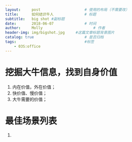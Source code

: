 ```yaml
---
layout:     post   				    # 使用的布局（不需要改）
title:      如何结识牛人 				# 标题
subtitle:   big shot #副标题
date:       2018-06-07 				# 时间
author:     Molly 						# 作者
header-img: img/bigshot.jpg 	#这篇文章标题背景图片
catalog: true 						# 是否归档
tags:								#标签
    - 03S:office
---
```

# 挖掘大牛信息，找到自身价值

1. 内在价值，外在价值；
2. 快价值、慢价值；
3. 大牛需要的价值；

# 最佳场景列表

1.
